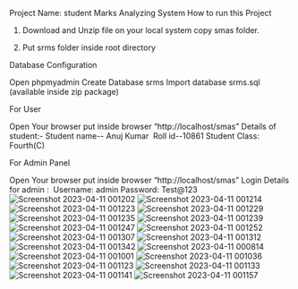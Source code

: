 Project Name: student Marks Analyzing System
How to run this Project

1. Download and Unzip file on your local system copy smas folder.

2. Put srms folder inside root directory

Database Configuration

Open phpmyadmin
Create Database srms
Import database srms.sql (available inside zip package)

For User

Open Your browser put inside browser “http://localhost/smas”
Details of student:-
Student name-- Anuj Kumar 
Roll id--10861
Student Class: Fourth(C)

For Admin Panel

Open Your browser put inside browser “http://localhost/smas”
Login Details for admin : 
Username: admin
Password: Test@123
![Screenshot 2023-04-11 001202](https://user-images.githubusercontent.com/97694477/230971122-bb1cec42-37c3-4e82-8072-23fe2ae9953a.png)
![Screenshot 2023-04-11 001214](https://user-images.githubusercontent.com/97694477/230971131-adf81e76-acdf-4b9e-a8ae-05f41ff21c5a.png)
![Screenshot 2023-04-11 001223](https://user-images.githubusercontent.com/97694477/230971134-809eeeb6-b4d8-40a4-a5f4-57880a10417a.png)
![Screenshot 2023-04-11 001229](https://user-images.githubusercontent.com/97694477/230971138-3f87af40-2454-42c0-885e-db3451b1be53.png)
![Screenshot 2023-04-11 001235](https://user-images.githubusercontent.com/97694477/230971140-13539134-0976-4784-9fa5-3aa65f6b601b.png)
![Screenshot 2023-04-11 001239](https://user-images.githubusercontent.com/97694477/230971142-ac10296b-1707-47ca-b24e-bd5c3872f3bb.png)
![Screenshot 2023-04-11 001247](https://user-images.githubusercontent.com/97694477/230971144-35a6d4d7-8dcb-4105-b2ef-70a559f9c84f.png)
![Screenshot 2023-04-11 001252](https://user-images.githubusercontent.com/97694477/230971146-0a9a2eff-ee9c-408b-a701-32169c6a5aad.png)
![Screenshot 2023-04-11 001307](https://user-images.githubusercontent.com/97694477/230971148-cf45b322-7cfe-4629-917f-15169f238e54.png)
![Screenshot 2023-04-11 001312](https://user-images.githubusercontent.com/97694477/230971153-ee475a5b-f9ce-4a37-8fa5-544c5700934e.png)
![Screenshot 2023-04-11 001342](https://user-images.githubusercontent.com/97694477/230971156-93a8f5df-bdf2-41e8-9bc6-ac63758a0aaf.png)
![Screenshot 2023-04-11 000814](https://user-images.githubusercontent.com/97694477/230971158-0d98bc0d-70bd-4e9a-82ae-e7ea48f4ed57.png)
![Screenshot 2023-04-11 001001](https://user-images.githubusercontent.com/97694477/230971165-0c39a957-5a64-4fb1-b05a-1fdea8ee59d1.png)
![Screenshot 2023-04-11 001036](https://user-images.githubusercontent.com/97694477/230971166-c68bcea7-85ff-4401-a8eb-5bc1e5f91708.png)
![Screenshot 2023-04-11 001123](https://user-images.githubusercontent.com/97694477/230971168-0557332e-788f-4532-b080-efcfa77f381d.png)
![Screenshot 2023-04-11 001133](https://user-images.githubusercontent.com/97694477/230971170-e210a4ce-ff8c-4351-a06e-5856c45dd798.png)
![Screenshot 2023-04-11 001141](https://user-images.githubusercontent.com/97694477/230971171-0bdbd2d1-faea-4a3c-a152-3e5103b0c12f.png)
![Screenshot 2023-04-11 001157](https://user-images.githubusercontent.com/97694477/230971175-0b9b525e-f7f6-43a5-a3f5-058b99e60970.png)
